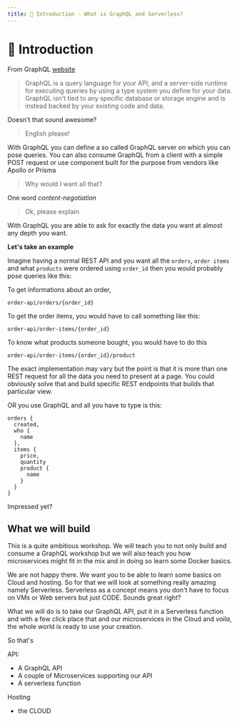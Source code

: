 ```yaml
---
title: 🍕 Introduction - What is GraphQL and Serverless?
---
```


# 🍕 Introduction

From GraphQL [website](https://graphql.org/learn/)

> GraphQL is a query language for your API, and a server-side runtime for executing queries by using a type system you define for your data. GraphQL isn't tied to any specific database or storage engine and is instead backed by your existing code and data.

Doesn't that sound awesome?

> English please!

With GraphQL you can define a so called GraphQL server on which you can pose queries. You can also consume GraphQL from a client with a simple POST request or use component built for the purpose from vendors like Apollo or Prisma

> Why would I want all that?

One word *content-negotiation*

> Ok, please explain

With GraphQL you are able to ask for exactly the data you want at almost any depth you want.

**Let's take an example**

Imagine having a normal REST API and you want all the `orders`, `order items` and what `products` were ordered using `order_id` then you would probably pose queries like this:

To get informations about an order,
```
order-api/orders/{order_id}
```

To get the order items, you would have to call something like this:

```
order-api/order-items/{order_id}
```

To know what products someone bought, you would have to do this

```
order-api/order-items/{order_id}/product
```

The exact implementation may vary but the point is that it is more than one REST request for all the data you need to present at a page. You could obviously solve that and build specific REST endpoints that builds that particular view. 

OR you use GraphQL and all you have to type is this:

```
orders {
  created,
  who {
    name
  },
  items {
    price,
    quantity
    product {
      name
    }
  }
}
```

Impressed yet?




## What we will build

This is a quite ambitious workshop. We will teach you to not only build and consume a GraphQL workshop but we will also teach you how microservices might fit in the mix and in doing so learn some Docker basics.

We are not happy there. We want you to be able to learn some basics on Cloud and hosting. So for that we will look at something really amazing namely Serverless. Serverless as a concept means you don't have to focus on VMs or Web servers but just CODE. Sounds great right? 

What we will do is to take our GraphQL API, put it in a Serverless function and with a few click place that and our microservices in the Cloud and *voila*, the whole world is ready to use your creation.

So that's

API:
- A GraphQL API
- A couple of Microservices supporting our API
- A serverless function

Hosting
- the CLOUD


